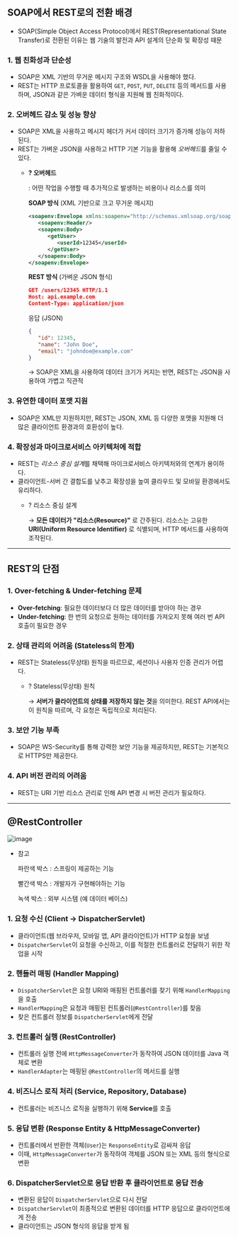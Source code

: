 
## **SOAP에서 REST로의 전환 배경**

- SOAP(Simple Object Access Protocol)에서 REST(Representational State Transfer)로 전환된 이유는 웹 기술의 발전과 API 설계의 단순화 및 확장성 때문

### **1. 웹 친화성과 단순성**

- SOAP은 XML 기반의 무거운 메시지 구조와 WSDL을 사용해야 했다.
- REST는 HTTP 프로토콜을 활용하여 `GET`, `POST`, `PUT`, `DELETE` 등의 메서드를 사용하며, JSON과 같은 가벼운 데이터 형식을 지원해 웹 친화적이다.

### **2. 오버헤드 감소 및 성능 향상**

- SOAP은 XML을 사용하고 메시지 헤더가 커서 데이터 크기가 증가해 성능이 저하된다.
- REST는 가벼운 JSON을 사용하고 HTTP 기본 기능을 활용해 *오버헤드*를 줄일 수 있다.
    - **? 오버헤드**
        
        : 어떤 작업을 수행할 때 추가적으로 발생하는 비용이나 리소스를 의미
        
        **SOAP 방식** (XML 기반으로 크고 무거운 메시지)
        
        ```xml
        <soapenv:Envelope xmlns:soapenv="http://schemas.xmlsoap.org/soap/envelope/">
           <soapenv:Header/>
           <soapenv:Body>
              <getUser>
                 <userId>12345</userId>
              </getUser>
           </soapenv:Body>
        </soapenv:Envelope>
        ```
        
        **REST 방식** (가벼운 JSON 형식)
        
        ```json
        GET /users/12345 HTTP/1.1
        Host: api.example.com
        Content-Type: application/json
        ```
        
        응답 (JSON)
        
        ```json
        {
           "id": 12345,
           "name": "John Doe",
           "email": "johndoe@example.com"
        }
        ```
        
        → SOAP은 XML을 사용하여 데이터 크기가 커지는 반면, REST는 JSON을 사용하여 가볍고 직관적
        

### **3. 유연한 데이터 포맷 지원**

- SOAP은 XML만 지원하지만, REST는 JSON, XML 등 다양한 포맷을 지원해 더 많은 클라이언트 환경과의 호환성이 높다.

### **4. 확장성과 마이크로서비스 아키텍처에 적합**

- REST는 *리소스 중심 설계*를 채택해 마이크로서비스 아키텍처와의 연계가 용이하다.
- 클라이언트-서버 간 결합도를 낮추고 확장성을 높여 클라우드 및 모바일 환경에서도 유리하다.
    - ? 리소스 중심 설계
        
        → **모든 데이터가 "리소스(Resource)"** 로 간주된다. 리소스는 고유한 **URI(Uniform Resource Identifier)** 로 식별되며, HTTP 메서드를 사용하여 조작된다.
        

---

## **REST의 단점**

### **1. Over-fetching & Under-fetching 문제**

- **Over-fetching**: 필요한 데이터보다 더 많은 데이터를 받아야 하는 경우
- **Under-fetching**: 한 번의 요청으로 원하는 데이터를 가져오지 못해 여러 번 API 호출이 필요한 경우

### **2. 상태 관리의 어려움 (Stateless의 한계)**

- REST는 Stateless(무상태) 원칙을 따르므로, 세션이나 사용자 인증 관리가 어렵다.
    - ? Stateless(무상태) 원칙
        
        → **서버가 클라이언트의 상태를 저장하지 않는 것**을 의미한다. REST API에서는 이 원칙을 따르며, 각 요청은 독립적으로 처리된다.
        

### **3. 보안 기능 부족**

- SOAP은 WS-Security를 통해 강력한 보안 기능을 제공하지만, REST는 기본적으로 HTTPS만 제공한다.

### **4. API 버전 관리의 어려움**

- REST는 URI 기반 리소스 관리로 인해 API 변경 시 버전 관리가 필요하다.

---
## **@RestController**

![image](https://github.com/user-attachments/assets/c8a5a323-8159-455e-8854-48255c10c757)

- 참고
    
    파란색 박스 : 스프링이 제공하는 기능 
    
    빨간색 박스 : 개발자가 구현해야하는 기능 
    
    녹색 박스 : 외부 시스템 (예 데이터 베이스)
    

### **1. 요청 수신 (Client → DispatcherServlet)**

- 클라이언트(웹 브라우저, 모바일 앱, API 클라이언트)가 HTTP 요청을 보냄
- `DispatcherServlet`이 요청을 수신하고, 이를 적절한 컨트롤러로 전달하기 위한 작업을 시작

### **2. 핸들러 매핑 (Handler Mapping)**

- `DispatcherServlet`은 요청 URI와 매핑된 컨트롤러를 찾기 위해 `HandlerMapping`을 호출
- `HandlerMapping`은 요청과 매핑된 컨트롤러(`@RestController`)를 찾음
- 찾은 컨트롤러 정보를 `DispatcherServlet`에게 전달

### **3. 컨트롤러 실행 (RestController)**

- 컨트롤러 실행 전에 `HttpMessageConverter`가 동작하여 JSON 데이터를 Java 객체로 변환
- `HandlerAdapter`는 매핑된 `@RestController`의 메서드를 실행

### **4. 비즈니스 로직 처리 (Service, Repository, Database)**

- 컨트롤러는 비즈니스 로직을 실행하기 위해 **Service**를 호출

### **5. 응답 변환 (Response Entity & HttpMessageConverter)**

- 컨트롤러에서 반환한 객체(`User`)는 `ResponseEntity`로 감싸져 응답
- 이때, `HttpMessageConverter`가 동작하여 객체를 JSON 또는 XML 등의 형식으로 변환

### **6. DispatcherServlet으로 응답 반환 후 클라이언트로 응답 전송**

- 변환된 응답이 `DispatcherServlet`으로 다시 전달
- `DispatcherServlet`이 최종적으로 변환된 데이터를 HTTP 응답으로 클라이언트에게 전송
- 클라이언트는 JSON 형식의 응답을 받게 됨
